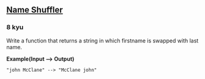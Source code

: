 <h2><a href=https://www.codewars.com/kata/559ac78160f0be07c200005a/train/csharp target="_blank">Name Shuffler</a></h2><h3>8 kyu</h3><p>Write a function that returns a string in which firstname is swapped with last name.</p><p><strong>Example(Input --&gt; Output)</strong></p><pre><code>"john McClane" --&gt; "McClane john"</code></pre>